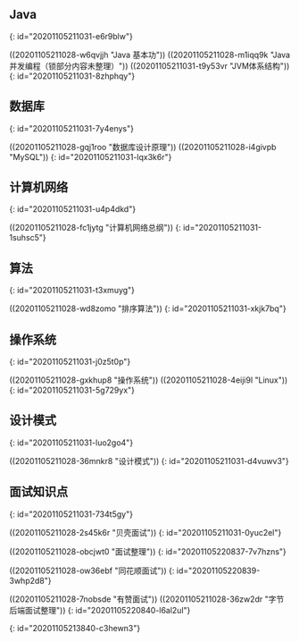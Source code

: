 ## Java
{: id="20201105211031-e6r9blw"}

((20201105211028-w6qvjjh "Java 基本功"))
((20201105211028-m1iqq9k "Java并发编程（锁部分内容未整理）"))
((20201105211031-t9y53vr "JVM体系结构")) 
{: id="20201105211031-8zhphqy"}

## 数据库
{: id="20201105211031-7y4enys"}

((20201105211028-gqj1roo "数据库设计原理"))
((20201105211028-i4givpb "MySQL")) 
{: id="20201105211031-lqx3k6r"}

## 计算机网络
{: id="20201105211031-u4p4dkd"}

((20201105211028-fc1jytg "计算机网络总纲"))
{: id="20201105211031-1suhsc5"}

## 算法
{: id="20201105211031-t3xmuyg"}

((20201105211028-wd8zomo "排序算法"))
{: id="20201105211031-xkjk7bq"}

## 操作系统
{: id="20201105211031-j0z5t0p"}

((20201105211028-gxkhup8 "操作系统"))
((20201105211028-4eiji9l "Linux")) 
{: id="20201105211031-5g729yx"}

## 设计模式
{: id="20201105211031-luo2go4"}

((20201105211028-36mnkr8 "设计模式"))
{: id="20201105211031-d4vuwv3"}

## 面试知识点
{: id="20201105211031-734t5gy"}

((20201105211028-2s45k6r "贝壳面试"))
{: id="20201105211031-0yuc2el"}

((20201105211028-obcjwt0 "面试整理"))
{: id="20201105220837-7v7hzns"}

((20201105211028-ow36ebf "同花顺面试"))
{: id="20201105220839-3whp2d8"}

((20201105211028-7nobsde "有赞面试"))
((20201105211028-36zw2dr "字节后端面试整理"))
{: id="20201105220840-l6al2ul"}

{: id="20201105213840-c3hewn3"}
